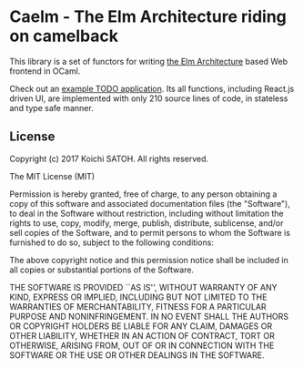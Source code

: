 Caelm - The Elm Architecture riding on camelback
===

This library is a set of functors for writing [the Elm Architecture](http://elm-lang.org/) based Web frontend in OCaml.

Check out an [example TODO application](https://sekia.github.io/todomvc/index.html). Its all functions, including React.js driven UI, are implemented with only 210 source lines of code, in stateless and type safe manner.

License
---

Copyright (c) 2017 Koichi SATOH. All rights reserved.

The MIT License (MIT)

Permission is hereby granted, free of charge, to any person obtaining a copy of this software and associated documentation files (the "Software"), to deal in the Software without restriction, including without limitation the rights to use, copy, modify, merge, publish, distribute, sublicense, and/or sell copies of the Software, and to permit persons to whom the Software is furnished to do so, subject to the following conditions:

The above copyright notice and this permission notice shall be included in all copies or substantial portions of the Software.

THE SOFTWARE IS PROVIDED ``AS IS'', WITHOUT WARRANTY OF ANY KIND, EXPRESS OR IMPLIED, INCLUDING BUT NOT LIMITED TO THE WARRANTIES OF MERCHANTABILITY, FITNESS FOR A PARTICULAR PURPOSE AND NONINFRINGEMENT. IN NO EVENT SHALL THE AUTHORS OR COPYRIGHT HOLDERS BE LIABLE FOR ANY CLAIM, DAMAGES OR OTHER LIABILITY, WHETHER IN AN ACTION OF CONTRACT, TORT OR OTHERWISE, ARISING FROM, OUT OF OR IN CONNECTION WITH THE SOFTWARE OR THE USE OR OTHER DEALINGS IN THE SOFTWARE.
